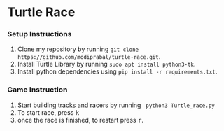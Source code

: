  # Turtle Race
 
 ### Setup Instructions
 1. Clone my repository by running `git clone https://github.com/modiprabal/turtle-race.git`.
 2. Install Turtle Library by running `sudo apt install python3-tk`.
 3. Install python dependencies using `pip install -r requirements.txt`.
 

### Game Instruction
1. Start building tracks and racers by running ` python3 Turtle_race.py`
2. To start race, press <kbd>k</kbd>
3. once the race is finished, to restart press <kbd>r</kbd>.